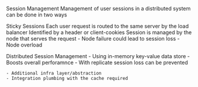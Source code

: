 Session Management
    Management of user sessions in a distributed system can be done in two ways

Sticky Sessions
    Each user request is routed to the same server by the load balancer
    Identified by a header or client-cookies
    Session is managed by the node that serves the request
    - Node failure could lead to session loss
    - Node overload

Distributed Session Management
    - Using in-memory key-value data store
    - Boosts overall perforamnce
    - With replicate session loss can be prevented

    - Additional infra layer/abstraction
    - Integration plumbing with the cache required
